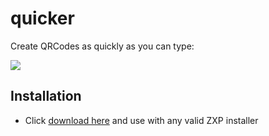 # quicker

Create QRCodes as quickly as you can type:

![](https://thumbs.gfycat.com/MintyMilkyHummingbird-size_restricted.gif)

## Installation

- Click [download here](https://github.com/Inventsable/Quicker/blob/master/archive/Quicker1.0.1.zxp) and use with any valid ZXP installer
